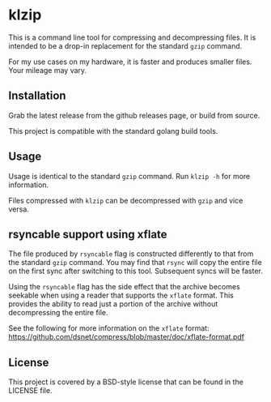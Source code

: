 # klzip

This is a command line tool for compressing and decompressing files. It is
intended to be a drop-in replacement for the standard `gzip` command.

For my use cases on my hardware, it is faster and produces smaller files. Your
mileage may vary.

## Installation

Grab the latest release from the github releases page, or build from source.

This project is compatible with the standard golang build tools.

## Usage

Usage is identical to the standard `gzip` command. Run `klzip -h` for more
information.

Files compressed with `klzip` can be decompressed with `gzip` and vice versa.

## rsyncable support using xflate

The file produced by `rsyncable` flag is constructed differently to that from
the standard `gzip` command. You may find that `rsync` will copy the entire
file on the first sync after switching to this tool. Subsequent syncs will be
faster.

Using the `rsyncable` flag has the side effect that the archive becomes seekable
when using a reader that supports the `xflate` format. This provides the ability
to read just a portion of the archive without decompressing the entire file.

See the following for more information on the `xflate` format:
https://github.com/dsnet/compress/blob/master/doc/xflate-format.pdf

## License

This project is covered by a BSD-style license that can be found in the LICENSE file.
